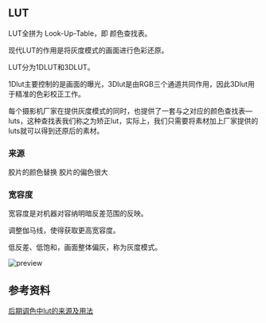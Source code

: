 ## LUT

LUT全拼为 Look-Up-Table，即 颜色查找表。

现代LUT的作用是将灰度模式的画面进行色彩还原。

LUT分为1DLUT和3DLUT。

​	1Dlut主要控制的是画面的曝光，3Dlut是由RGB三个通道共同作用，因此3Dlut用于精准的色彩校正工作。



每个摄影机厂家在提供灰度模式的同时，也提供了一套与之对应的颜色查找表—luts，这种查找表我们称之为矫正lut，实际上，我们只需要将素材加上厂家提供的luts就可以得到还原后的素材。



### 来源

胶片的颜色替换 胶片的偏色很大 



### 宽容度

宽容度是对机器对容纳明暗反差范围的反映。

调整伽马线，使得获取更高宽容度。

低反差、低饱和，画面整体偏灰，称为灰度模式。

![preview](https://pic3.zhimg.com/v2-34331f3dd54b92ef65854af74c221f4a_r.jpg)









## 参考资料

[后期调色中lut的来源及用法](https://zhuanlan.zhihu.com/p/38215245)
